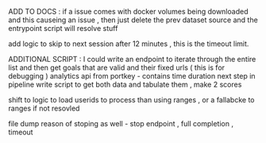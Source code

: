 ADD TO DOCS : if a issue comes with docker volumes being downloaded and this causeing an issue , then just delete the prev dataset source and the entrypoint script will resolve stuff

add logic to skip to next session after 12 minutes , this is the timeout limit.

ADDITIONAL SCRIPT : I could write an endpoint to iterate through the entire list and then get goals that are valid and their fixed urls ( this is for debugging )
analytics api from portkey - contains time duration
next step in pipeline  write script to get both data and tabulate them , make 2 scores

shift to logic to load userids to process than using ranges , or a fallabcke to ranges if not resovled

file dump  reason of stoping as well - stop endpoint , full completion , timeout